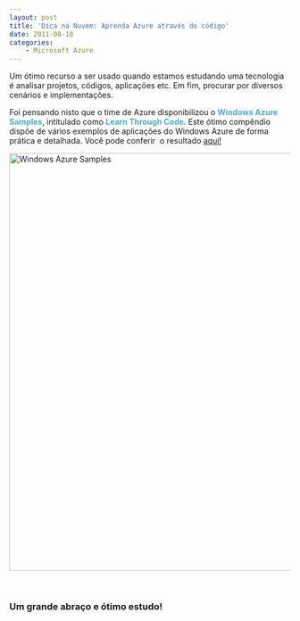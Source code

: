 ```yaml
---
layout: post
title: 'Dica na Nuvem: Aprenda Azure através do código'
date: 2011-08-18 
categories:
    - Microsoft Azure
---
```


<p>Um ótimo recurso a ser usado quando estamos estudando uma tecnologia é analisar projetos, códigos, aplicações etc. Em fim, procurar por diversos cenários e implementações.</p>
<p>Foi pensando nisto que o time de Azure disponibilizou o <strong><font color="#4bacc6">Windows </font><font color="#4bacc6">Azure Samples</font></strong>, intitulado como <font color="#4bacc6"><strong>Learn Through Code</strong></font>. Este ótimo compêndio dispõe de vários exemplos de aplicações do Windows Azure de forma prática e detalhada. Você pode conferir&#160; o resultado <a href="http://code.msdn.microsoft.com/windowsazure/" target="_blank">aqui!</a> </p>
<p><!--more-->
<p><a href="http://blob.vitormeriat.com.br/images/2011/08/windows-azure-samples.png"><img style="background-image:none;padding-left:0;padding-right:0;display:inline;padding-top:0;border-width:0;" title="Windows Azure Samples"   alt="Windows Azure Samples" src="http://blob.vitormeriat.com.br/images/2011/08/windows-azure-samples.png" width="570" height="749" /></a></p>
<p>&#160;</p>

<h3>Um grande abraço e ótimo estudo!</h3>